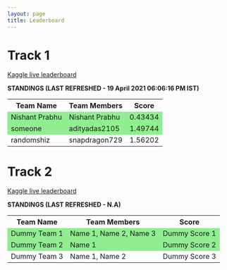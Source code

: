 ```yaml
---
layout: page
title: Leaderboard
---
```

<style>
table tr:nth-of-type(2) {background: lightgreen;}
table tr:nth-of-type(3) {background: lightgreen;}
</style>

# Track 1

[Kaggle live leaderboard](https://www.kaggle.com/c/dl-hack-track-1-cv/leaderboard)

**STANDINGS (LAST REFRESHED - 19 April 2021 06:06:16 PM IST)**

<table id="table">
    <tr>
        <th>Team Name</th>
        <th>Team Members</th>
        <th>Score</th>
    </tr>
    <tr>
        <td>Nishant Prabhu</td>
        <td>Nishant Prabhu</td>
        <td>0.43434</td>
    </tr>
    <tr>
        <td>someone</td>
        <td>adityadas2105</td>
        <td>1.49744</td>
    </tr>
    <tr>
        <td>randomshiz</td>
        <td>snapdragon729</td>
        <td>1.56202</td>
    </tr>
</table>

# Track 2

[Kaggle live leaderboard](https://www.kaggle.com/c/dl-hack-track-2-nlp/leaderboard)

**STANDINGS (LAST REFRESHED - N.A)**

<table id="table">
    <tr>
        <th>Team Name</th>
        <th>Team Members</th>
        <th>Score</th>
    </tr>
    <tr>
        <td>Dummy Team 1</td>
        <td>Name 1, Name 2, Name 3</td>
        <td>Dummy Score 1</td>
    </tr>
    <tr>
        <td>Dummy Team 2</td>
        <td>Name 1</td>
        <td>Dummy Score 2</td>
    </tr>
    <tr>
        <td>Dummy Team 3</td>
        <td>Name 1, Name 2</td>
        <td>Dummy Score 3</td>
    </tr>
</table>